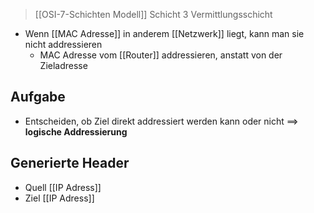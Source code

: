 > [[OSI-7-Schichten Modell]] Schicht $3$
> Vermittlungsschicht

- Wenn [[MAC Adresse]] in anderem [[Netzwerk]] liegt, kann man sie nicht addressieren
	- MAC Adresse vom [[Router]] addressieren, anstatt von der Zieladresse

## Aufgabe
- Entscheiden, ob Ziel direkt addressiert werden kann oder nicht
==> **logische Addressierung** 

## Generierte Header
- Quell [[IP Adress]]
- Ziel  [[IP Adress]]

